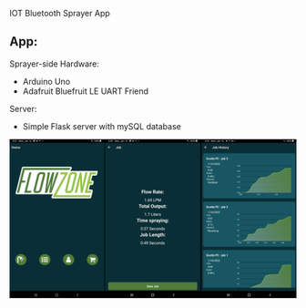 IOT Bluetooth Sprayer App   

App:   
- 

Sprayer-side Hardware:   
- Arduino Uno   
- Adafruit Bluefruit LE UART Friend   

Server:   
- Simple Flask server with mySQL database   
   


![App screenshots](sprayer.png)
